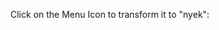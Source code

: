 <meta name="viewport" content="width=device-width, initial-scale=1">
<style>
.container {
  display: inline-block;
  cursor: pointer;
}

.bar1, .bar2, .bar3 {
  width: 35px;
  height: 5px;
  background-color: #333;
  margin: 6px 0;
  transition: 0.4s;
}

.change .bar1 {
  transform: translate(0, 11px) rotate(-45deg);
}

.change .bar2 {opacity: 0;}

.change .bar3 {
  transform: translate(0, -11px) rotate(45deg);
}
</style>
</head>
<body>

<p>Click on the Menu Icon to transform it to "nyek":</p>
<div class="container" onclick="myFunction(this)">
  <div class="bar1"></div>
  <div class="bar2"></div>
  <div class="bar3"></div>
</div>

<script>
function myFunction(lol) {
  lol.classList.toggle("change");
}
</script>
